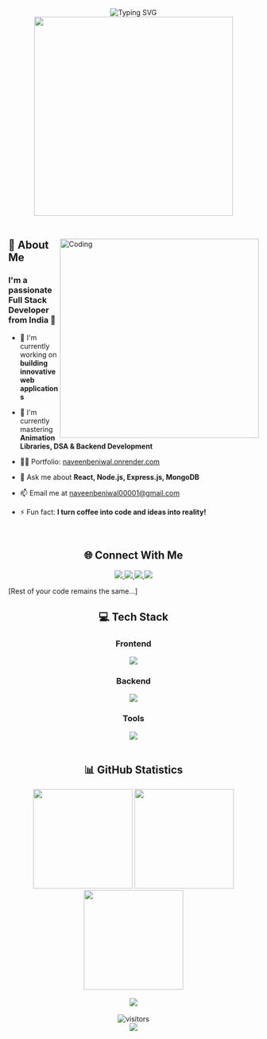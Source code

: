 <div align="center">
  <img src="https://readme-typing-svg.herokuapp.com?font=Fira+Code&weight=700&size=30&pause=1000&color=3550F7&center=true&vCenter=true&random=false&width=500&height=70&lines=Hi+%F0%9F%91%8B+I'm+Naveen+Beniwal;%3C%2F%3E+Full+Stack+Developer;%7B%7D+Code+Craftsman" alt="Typing SVG" />
</div>

<div align="center">
  <img src="https://user-images.githubusercontent.com/74038190/212284115-f47cd8ff-2ffb-4b04-b5bf-4d1c14c0247f.gif" width="400">
</div>

<br/>

<div>
  <img align="right" alt="Coding" width="400" src="https://user-images.githubusercontent.com/74038190/229223263-cf2e4b07-2615-4f87-9c38-e37600f8381a.gif">
  
  ## 💫 About Me

  ### I'm a passionate Full Stack Developer from India 🚀

  - 🔭 I'm currently working on **building innovative web applications**
  
  - 🌱 I'm currently mastering **Animation Libraries, DSA & Backend Development**
  
  - 👨‍💻 Portfolio: [naveenbeniwal.onrender.com](https://naveenbeniwal.onrender.com)
  
  - 💬 Ask me about **React, Node.js, Express.js, MongoDB**
  
  - 📫 Email me at [naveenbeniwal00001@gmail.com](mailto:naveenbeniwal00001@gmail.com)
  
  - ⚡ Fun fact: **I turn coffee into code and ideas into reality!**
  
  <br/>
</div>

<div align="center">
  <h2>🌐 Connect With Me</h2>
  <a href="mailto:naveenbeniwal00001@gmail.com">
    <img src="https://img.shields.io/badge/Gmail-D14836?style=for-the-badge&logo=gmail&logoColor=white" />
  </a>
  <a href="https://linkedin.com/in/naveen-beniwal-40b719313" target="_blank">
    <img src="https://img.shields.io/badge/LinkedIn-0077B5?style=for-the-badge&logo=linkedin&logoColor=white" />
  </a>
  <a href="https://instagram.com/naveen_beniwal_265" target="_blank">
    <img src="https://img.shields.io/badge/Instagram-E4405F?style=for-the-badge&logo=instagram&logoColor=white" />
  </a>
  <a href="https://naveenbeniwal.onrender.com" target="_blank">
    <img src="https://img.shields.io/badge/Portfolio-FF5722?style=for-the-badge&logo=google-chrome&logoColor=white" />
  </a>
</div>

[Rest of your code remains the same...]
<div align="center">
  <h2>💻 Tech Stack</h2>
  <h3>Frontend</h3>
  <img src="https://skillicons.dev/icons?i=react,html,css,javascript,typescript,tailwind,bootstrap" /><br/>
  <h3>Backend</h3>
  <img src="https://skillicons.dev/icons?i=nodejs,express,mongodb,mysql,python,java,cpp" /><br/>
  <h3>Tools</h3>
  <img src="https://skillicons.dev/icons?i=git,github,vscode,figma,postman" />
</div>

<br/>

<h2 align="center">📊 GitHub Statistics</h2>
<div align="center">
  <img src="https://github-readme-stats.vercel.app/api?username=naveen-beniwal&show_icons=true&theme=react&border_radius=10&hide_border=true&bg_color=0D1117&title_color=F85D7F&icon_color=F8D866" height="200" />
  <img src="https://github-readme-streak-stats.herokuapp.com/?user=naveen-beniwal&theme=react&border_radius=10&hide_border=true&background=0D1117&fire=FF1CF7&ring=F85D7F" height="200" />
</div>

<div align="center">
  <img src="https://github-readme-stats.vercel.app/api/top-langs/?username=naveen-beniwal&theme=react&border_radius=10&hide_border=true&bg_color=0D1117&title_color=F85D7F&layout=compact" height="200" />
</div>

<br/>

<div align="center">
  <img src="https://github-profile-trophy.vercel.app/?username=naveen-beniwal&theme=darkhub&no-frame=true&no-bg=true&column=7" />
</div>

<br/>

<div align="center">
  <img src="https://komarev.com/ghpvc/?username=naveen-beniwal&label=Profile%20Views&color=0e75b6&style=flat" alt="visitors" />
</div>

<div align="center">
  <img src="https://capsule-render.vercel.app/api?type=waving&color=gradient&height=100&section=footer"/>
</div>
